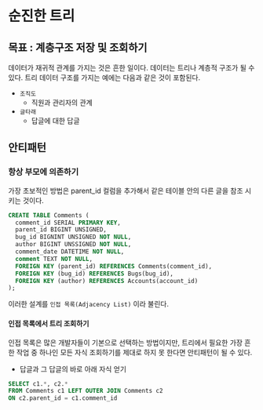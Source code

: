 # 순진한 트리

## 목표 : 계층구조 저장 및 조회하기

데이터가 재귀적 관계를 가지는 것은 흔한 일이다. 데이터는 트리나 계층적 구조가 될 수 있다. 트리 데이터 구조를 가지는 예에는 다음과 같은 것이 포함된다.

- `조직도`
  - 직원과 관리자의 관계
- `글타래`
  - 답글에 대한 답글

## 안티패턴

### 항상 부모에 의존하기

가장 초보적인 방법은 parent_id 컬럼을 추가해서 같은 테이블 안의 다른 글을 참조 시키는 것이다.

```sql
CREATE TABLE Comments (
  comment_id SERIAL PRIMARY KEY,
  parent_id BIGINT UNSIGNED,
  bug_id BIGNINT UNSIGNED NOT NULL,
  author BIGINT UNSSIGNED NOT NULL,
  comment_date DATETIME NOT NULL,
  comment TEXT NOT NULL,
  FOREIGN KEY (parent_id) REFERENCES Comments(comment_id),
  FOREIGN KEY (bug_id) REFERENCES Bugs(bug_id),
  FOREIGN KEY (author) REFERENCES Accounts(account_id)
);
```

이러한 설계를 `인접 목록(Adjacency List)` 이라 불린다.

#### 인접 목록에서 트리 조회하기

인접 목록은 많은 개발자들이 기본으로 선택하는 방법이지만, 트리에서 필요한 가장 흔한 작업 중 하나인 모든 자식 조회하기를 제대로 하지 못 한다면 안티패턴이 될 수 있다.

- 답글과 그 답글의 바로 아래 자식 얻기

```sql
SELECT c1.*, c2.*
FROM Comments c1 LEFT OUTER JOIN Comments c2
ON c2.parent_id = c1.comment_id
```
